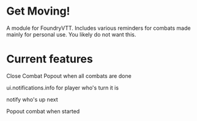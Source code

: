# Get Moving!
A module for FoundryVTT. Includes various reminders for combats made mainly for personal use. You likely do not want this.

# Current features
Close Combat Popout when all combats are done

ui.notifications.info for player who's turn it is

notify who's up next

Popout combat when started 
